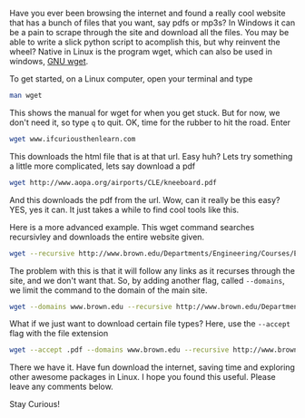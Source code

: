 <!--
.. title: Automating Website Downloads with wget
.. slug: wget-downloads
.. date: 2015-08-19 00:00:00 UTC-08:00
.. tags: linux, webscraping, automation
.. category: computing
.. description: If you like a website, download and keep it forever. Or, if there are a bunch of files, say pictures or pdfs you want on a website, don't click to download all of them. Scrap it!
-->

Have you ever been browsing the internet and found a really cool website that has a bunch of files that you want, say pdfs or mp3s? In Windows it can be a pain to scrape through the site and download all the files. You may be able to write a slick python script to acomplish this, but why reinvent the wheel? Native in Linux is the program wget, which can also be used in windows, [GNU wget](http://www.gnu.org/software/wget/).

To get started, on a Linux computer, open your terminal and type

```bash
man wget
```

This shows the manual for wget for when you get stuck. But for now, we don't need it, so type `q` to quit. OK, time for the rubber to hit the road. Enter

```bash
wget www.ifcuriousthenlearn.com
```

This downloads the html file that is at that url. Easy huh? Lets try something a little more complicated, lets say download a pdf

```bash
wget http://www.aopa.org/airports/CLE/kneeboard.pdf
```
And this downloads the pdf from the url. Wow, can it really be this easy? YES, yes it can. It just takes a while to find cool tools like this.

Here is a more advanced example. This wget command searches recursivley and downloads the entire website given.  

```bash
wget --recursive http://www.brown.edu/Departments/Engineering/Courses/En221/
```
The problem with this is that it will follow any links as it recurses through the site, and we don't want that. So, by adding another flag, called ```--domains```, we limit the command to the domain of the main site.

```bash
wget --domains www.brown.edu --recursive http://www.brown.edu/Departments/Engineering/Courses/En221/
```

What if we just want to download certain file types? Here, use the ```--accept``` flag with the file extension
```bash
wget --accept .pdf --domains www.brown.edu --recursive http://www.brown.edu/Departments/Engineering/Courses/En221/
```

There we have it. Have fun download the internet, saving time and exploring other awesome packages in Linux. I hope you found this useful. Please leave any comments below.

Stay Curious!
